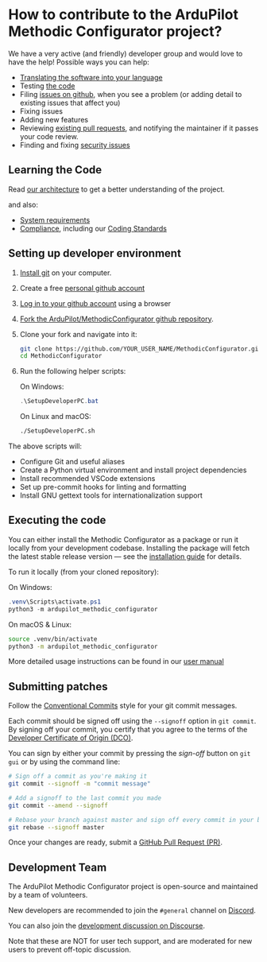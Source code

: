 # How to contribute to the ArduPilot Methodic Configurator project?

<!-- markdownlint-disable MD025 -->

We have a very active (and friendly) developer group and would love to have the help!
Possible ways you can help:

* [Translating the software into your language](https://github.com/ArduPilot/MethodicConfigurator/blob/master/.github/instructions/manually_translate_the_user_interface.md#adding-a-translation)
* Testing [the code](https://github.com/ArduPilot/MethodicConfigurator)
* Filing [issues on github](https://github.com/ArduPilot/MethodicConfigurator/issues/new/choose), when you see a problem (or adding detail to existing issues that affect you)
* Fixing issues
* Adding new features
* Reviewing [existing pull requests](https://github.com/ArduPilot/MethodicConfigurator/pulls), and notifying the maintainer if it passes your code review.
* Finding and fixing [security issues](SECURITY.md)

## Learning the Code

Read [our architecture](https://ardupilot.github.io/MethodicConfigurator/ARCHITECTURE.html) to get a better understanding of the project.

and also:

* [System requirements](https://ardupilot.github.io/MethodicConfigurator/SYSTEM_REQUIREMENTS.html)
* [Compliance](https://ardupilot.github.io/MethodicConfigurator/COMPLIANCE.html), including our [Coding Standards](https://ardupilot.github.io/MethodicConfigurator/COMPLIANCE.html#coding-standards)

## Setting up developer environment

1. [Install git](https://git-scm.com/install/) on your computer.
2. Create a free [personal github account](https://docs.github.com/en/get-started/start-your-journey/creating-an-account-on-github)
3. [Log in to your github account](https://github.com/login) using a browser
4. [Fork the ArduPilot/MethodicConfigurator github repository](https://github.com/ArduPilot/MethodicConfigurator/fork).
5. Clone your fork and navigate into it:

    ```bash
    git clone https://github.com/YOUR_USER_NAME/MethodicConfigurator.git
    cd MethodicConfigurator
    ```

6. Run the following helper scripts:

    On Windows:

    ```powershell
    .\SetupDeveloperPC.bat
    ```

    On Linux and macOS:

    ```bash
    ./SetupDeveloperPC.sh
    ```

The above scripts will:

* Configure Git and useful aliases
* Create a Python virtual environment and install project dependencies
* Install recommended VSCode extensions
* Set up pre-commit hooks for linting and formatting
* Install GNU gettext tools for internationalization support

## Executing the code

You can either install the Methodic Configurator as a package or run it locally from your development codebase.
Installing the package will fetch the latest stable release version — see the [installation guide](https://ardupilot.github.io/MethodicConfigurator/INSTALL.html) for details.

To run it locally (from your cloned repository):

On Windows:

```powershell
.venv\Scripts\activate.ps1
python3 -m ardupilot_methodic_configurator
```

On macOS & Linux:

```bash
source .venv/bin/activate
python3 -m ardupilot_methodic_configurator
```

More detailed usage instructions can be found in our [user manual](https://ardupilot.github.io/MethodicConfigurator/USERMANUAL)

## Submitting patches

Follow the [Conventional Commits](https://www.conventionalcommits.org/en/v1.0.0/) style for your git commit messages.

Each commit should be signed off using the `--signoff` option in `git commit`.
By signing off your commit, you certify that you agree to the terms of the [Developer Certificate of Origin (DCO)](https://developercertificate.org/).

You can sign by either your commit by pressing the *sign-off* button on `git gui` or by using the command line:

```bash
# Sign off a commit as you're making it
git commit --signoff -m "commit message"

# Add a signoff to the last commit you made
git commit --amend --signoff

# Rebase your branch against master and sign off every commit in your branch
git rebase --signoff master
```

Once your changes are ready, submit a [GitHub Pull Request (PR)](https://github.com/ArduPilot/MethodicConfigurator/pulls).

## Development Team

The ArduPilot Methodic Configurator project is open-source and maintained by a team of volunteers.

New developers are recommended to join the `#general` channel on
[Discord](https://ardupilot.org/discord).

You can also join the
[development discussion on Discourse](https://discuss.ardupilot.org/c/development-team).

Note that these are NOT for user tech support, and are moderated
for new users to prevent off-topic discussion.

<!-- Gurubase Widget -->
<script async src="https://widget.gurubase.io/widget.latest.min.js"
    data-widget-id="uE4kxEE4LY3ZSyfNsF5bU6gIOnWGTBOL_e16KwDH-0g"
    data-text="Ask AI"
    data-margins='{"bottom": "1rem", "right": "1rem"}'
    data-light-mode="true"
    id="guru-widget-id">
</script>
